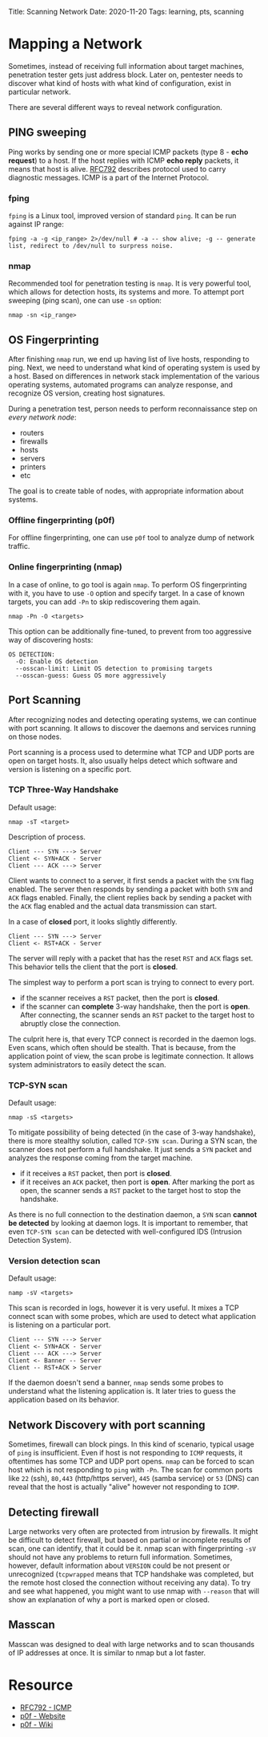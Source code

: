 Title: Scanning Network
Date: 2020-11-20
Tags: learning, pts, scanning

# Mapping a Network
Sometimes, instead of receiving full information about target machines, penetration tester gets just address block. Later on, pentester needs to discover what kind of hosts with what kind of configuration, exist in particular network.

There are several different ways to reveal network configuration.

## PING sweeping
Ping works by sending one or more special ICMP packets (type 8 - **echo request**) to a host. If the host replies with ICMP **echo reply** packets, it means that host is alive. [RFC792](https://tools.ietf.org/html/rfc792) describes protocol used to carry diagnostic messages. ICMP is a part of the Internet Protocol.

### fping
`fping` is a Linux tool, improved version of standard `ping`. It can be run against IP range:

```
fping -a -g <ip_range> 2>/dev/null # -a -- show alive; -g -- generate list, redirect to /dev/null to surpress noise.
```

### nmap
Recommended tool for penetration testing is `nmap`. It is very powerful tool, which allows for detection hosts, its systems and more.
To attempt port sweeping (ping scan), one can use `-sn` option:
```
nmap -sn <ip_range>
```

## OS Fingerprinting
After finishing `nmap` run, we end up having list of live hosts, responding to ping. Next, we need to understand what kind of operating system is used by a host. Based on differences in network stack implementation of the various operating systems, automated programs can analyze response, and recognize OS version, creating host signatures.

During a penetration test, person needs to perform reconnaissance step on *every network node*:

* routers
* firewalls
* hosts
* servers
* printers
* etc

The goal is to create table of nodes, with appropriate information about systems.

### Offline fingerprinting (p0f)
For offline fingerprinting, one can use `p0f` tool to analyze dump of network traffic.

### Online fingerprinting (nmap)
In a case of online, to go tool is again `nmap`.
To perform OS fingerprinting with it, you have to use `-O` option and specify target. In a case of known targets, you can add `-Pn` to skip rediscovering them again.

```
nmap -Pn -O <targets>
```

This option can be additionally fine-tuned, to prevent from too aggressive way of discovering hosts:

```
OS DETECTION:
  -O: Enable OS detection
  --osscan-limit: Limit OS detection to promising targets
  --osscan-guess: Guess OS more aggressively
```

## Port Scanning
After recognizing nodes and detecting operating systems, we can continue with port scanning. It allows to discover the daemons and services running on those nodes.

Port scanning is a process used to determine what TCP and UDP ports are open on target hosts. It, also usually helps detect which software and version is listening on a specific port.

### TCP Three-Way Handshake
Default usage:
```
nmap -sT <target>
```

Description of process.
```
Client --- SYN ---> Server
Client <- SYN+ACK - Server
Client --- ACK ---> Server
```
Client wants to connect to a server, it first sends a packet with the `SYN` flag enabled. The server then responds by sending a packet with both `SYN` and `ACK` flags enabled. Finally, the client replies back by sending a packet with the `ACK` flag enabled and the actual data transmission can start.

In a case of **closed** port, it looks slightly differently.
```
Client --- SYN ---> Server
Client <- RST+ACK - Server
```
The server will reply with a packet that has the reset `RST` and `ACK` flags set. This behavior tells the client that the port is **closed**.

The simplest way to perform a port scan is trying to connect to every port.

* if the scanner receives a `RST` packet, then the port is **closed**.
* if the scanner can **complete** 3-way handshake, then the port is **open**. After connecting, the scanner sends an `RST` packet to the target host to abruptly close the connection.

The culprit here is, that every TCP connect is recorded in the daemon logs. Even scans, which often should be stealth. That is because, from the application point of view, the scan probe is legitimate connection.
It allows system administrators to easily detect the scan.

### TCP-SYN scan
Default usage:
```
nmap -sS <targets>
```

To mitigate possibility of being detected (in the case of 3-way handshake), there is more stealthy solution, called `TCP-SYN scan`.
During a SYN scan, the scanner does not perform a full handshake. It just sends a `SYN` packet and analyzes the response coming from the target machine.

* if it receives a `RST` packet, then port is **closed**.
* if it receives an `ACK` packet, then port is **open**. After marking the port as open, the scanner sends a `RST` packet to the target host to stop the handshake.

As there is no full connection to the destination daemon, a `SYN` scan **cannot be detected** by looking at daemon logs.
It is important to remember, that even `TCP-SYN scan` can be detected with well-configured IDS (Intrusion Detection System).

### Version detection scan
Default usage:
```
namp -sV <targets>
```

This scan is recorded in logs, however it is very useful. It mixes a TCP connect scan with some probes, which are used to detect what application is listening on a particular port.

```
Client --- SYN ---> Server
Client <- SYN+ACK - Server
Client --- ACK ---> Server
Client <- Banner -- Server
Client -- RST+ACK > Server
```
If the daemon doesn't send a banner, `nmap` sends some probes to understand what the listening application is. It later tries to guess the application based on its behavior.


## Network Discovery with port scanning
Sometimes, firewall can block pings. In this kind of scenario, typical usage of `ping` is insufficient. Even if host is not responding to `ICMP` requests, it oftentimes has some TCP and UDP port opens.
`nmap` can be forced to scan host which is not responding to `ping` with `-Pn`. The scan for common ports like `22` (ssh), `80,443` (http/https server), `445` (samba service) or `53` (DNS) can reveal that the host is actually "alive" however not responding to `ICMP`.


## Detecting firewall
Large networks very often are protected from intrusion by firewalls. It might be difficult to detect firewall, but based on partial or incomplete results of scan, one can identify, that it could be it.
nmap scan with fingerprinting `-sV` should not have any problems to return full information. Sometimes, however, default information about `VERSION` could be not present or unrecognized (`tcpwrapped` means that TCP handshake was completed, but the remote host closed the connection without receiving any data).
To try and see what happened, you might want to use nmap with `--reason` that will show an explanation of why a port is marked open or closed.


## Masscan
Masscan was designed to deal with large networks and to scan thousands of IP addresses at once. It is similar to nmap but a lot faster.

# Resource

* [RFC792 - ICMP](https://tools.ietf.org/html/rfc792)
* [p0f - Website](https://lcamtuf.coredump.cx/p0f3/)
* [p0f - Wiki](https://en.wikipedia.org/wiki/P0f)
